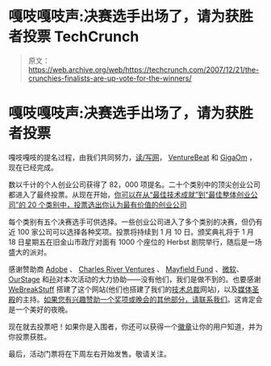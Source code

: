 # 嘎吱嘎吱声:决赛选手出场了，请为获胜者投票 TechCrunch

> 原文：<https://web.archive.org/web/https://techcrunch.com/2007/12/21/the-crunchies-finalists-are-up-vote-for-the-winners/>

# 嘎吱嘎吱声:决赛选手出场了，请为获胜者投票

 [](https://web.archive.org/web/20230218194147/http://vote.crunchies.beta.techcrunch.com/) 嘎吱嘎吱的提名过程，由我们共同努力，[读/写网](https://web.archive.org/web/20230218194147/http://www.readwriteweb.com/archives/crunchies_finalists.php)， [VentureBeat](https://web.archive.org/web/20230218194147/http://venturebeat.com/2007/12/21/voting-begins-for-the-crunchies-awards-party-jan-18/) 和 [GigaOm](https://web.archive.org/web/20230218194147/http://gigaom.com/2007/12/22/vote-for-your-favorites-the-crunchies/) ，现在已经完成。

数以千计的个人创业公司获得了 82，000 项提名。二十个类别中的顶尖创业公司都进入了最终投票。从现在开始，[你可以在从“最佳技术成就”到“最佳整体创业公司”的 20 个类别中，投票选出你认为最有价值的创业公司](https://web.archive.org/web/20230218194147/http://vote.crunchies.beta.techcrunch.com/)

每个类别有五个决赛选手可供选择。一些创业公司进入了多个类别的决赛，但仍有近 100 家公司可以选择各种奖项。投票将持续到 1 月 10 日。颁奖典礼将于 1 月 18 日星期五在旧金山市政厅对面有 1000 个座位的 Herbst 剧院举行，随后是一场盛大的派对。

感谢赞助商 [Adobe](https://web.archive.org/web/20230218194147/http://www.adobe.com/) 、 [Charles River Ventures](https://web.archive.org/web/20230218194147/http://www.crv.com/) 、 [Mayfield Fund](https://web.archive.org/web/20230218194147/http://www.mayfield.com/) 、[微软](https://web.archive.org/web/20230218194147/http://www.microsoftstartupzone.com/)、 [OurStage](https://web.archive.org/web/20230218194147/http://ourstage.com/) 和[孙](https://web.archive.org/web/20230218194147/http://www.sun.com/)对本次活动的大力协助——没有他们，我们是做不到的。也要感谢 [WeBreakStuff](https://web.archive.org/web/20230218194147/http://www.webreakstuff.com/) 搭建了这个网站(他们也搭建了我们的[技术总裁](https://web.archive.org/web/20230218194147/http://primaries.beta.techcrunch.com/)网站)，以及[媒体圣殿](https://web.archive.org/web/20230218194147/http://www.mediatemple.com/)的主持。[如果您有兴趣赞助一个奖项或晚会的其他部分，请联系我们](https://web.archive.org/web/20230218194147/mailto:crunchies@beta.techcrunch.com)。这肯定会是一个美好的夜晚。

现在就去投票吧！如果你是入围者，你还可以获得一个[徽章](https://web.archive.org/web/20230218194147/http://crunchies.beta.techcrunch.com/badges/)让你的用户知道，并为你投票获胜。

最后，活动门票将在下周左右开始发售。敬请关注。